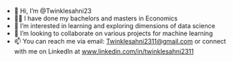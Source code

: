 - 👋 Hi, I’m @Twinklesahni23
- :woman_student: I have done my bachelors and masters in Economics
- 👀 I’m interested in learning and exploring dimensions of data science
- 💞️ I’m looking to collaborate on various projects for machine learning
- 📫 You can reach me via email: Twinklesahni2311@gmail.com or connect with me on LinkedIn at www.linkedin.com/in/twinklesahni2311

<!---
Twinklesahni23/Twinklesahni23 is a ✨ special ✨ repository because its `README.md` (this file) appears on your GitHub profile.
You can click the Preview link to take a look at your changes.
--->
